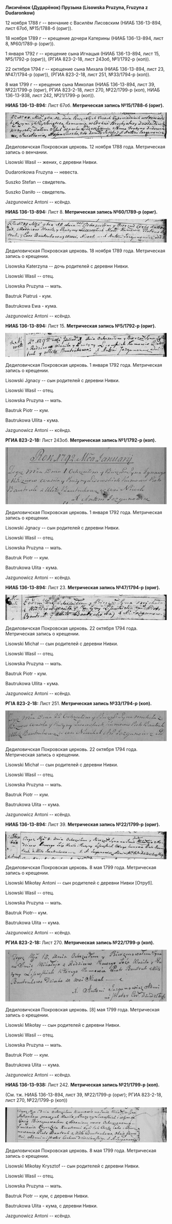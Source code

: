**Лисичёнок (Дударёнок) Прузына (Lisowska Pruzyna, Fruzyna z
Dudaronkow)**

12 ноября 1788 г -- венчание с Василём Лисовским (НИАБ 136-13-894, лист
67об, №15/1788-б (ориг)).

18 ноября 1789 г -- крещение дочери Катерины (НИАБ 136-13-894, лист 8,
№60/1789-р (ориг)).

1 января 1792 г -- крещение сына Игнацыя (НИАБ 136-13-894, лист 15,
№5/1792-р (ориг)), (РГИА 823-2-18, лист 243об, №1/1792-р (коп)).

22 октября 1794 г -- крещение сына Михала (НИАБ 136-13-894, лист 23,
№47/1794-р (ориг)), (РГИА 823-2-18, лист 251, №33/1794-р (коп)).

8 мая 1799 г -- крещение сына Миколая (НИАБ 136-13-894, лист 39,
№22/1799-р (ориг), РГИА 823-2-18, лист 270, №22/1799-р (коп), НИАБ
136-13-938, лист 242, №21/1799-р (коп)).

**НИАБ 136-13-894:** Лист 67об. **Метрическая запись №15/1788-б
(ориг).**

![](./media/27c48d7991db38c4c6dbcac6bda8ad98549c2533.png)

Дедиловичская Покровская церковь. 12 ноября 1788 года. Метрическая
запись о венчании.

Lisowski Wasil -- жених, с деревни Нивки.

Dudaronkowa Fruzyna -- невеста.

Suszko Stefan -- свидетель.

Suszko Daniło -- свидетель.

Jazgunowicz Antoni -- ксёндз.

**НИАБ 136-13-894:** Лист 8. **Метрическая запись №60/1789-р (ориг).**

![](./media/e371604b7d9bd81e91c011057aa9b84ccb43c22a.png)

Дедиловичская Покровская церковь. 18 ноября 1789 года. Метрическая
запись о крещении.

Lisowska Katerzyna -- дочь родителей с деревни Нивки.

Lisowski Wasil -- отец.

Lisowska Pruzyna -- мать.

Bautruk Piatruś - кум.

Bautrukowa Ewa - кума.

Jazgunowicz Antoni -- ксёндз.

**НИАБ 136-13-894:** Лист 15. **Метрическая запись №5/1792-р (ориг).**

![](./media/b7b2a2e8966e5f63e9ceeb8ac9fc8c81d24b14a5.png)

Дедиловичская Покровская церковь. 1 января 1792 года. Метрическая запись
о крещении.

Lisowski Jgnacy -- сын родителей с деревни Нивки.

Lisowski Wasil -- отец.

Lisowska Pruzyna -- мать.

Bautruk Piotr -- кум.

Bautrukowa Ullita - кума.

Jazgunowicz Antoni -- ксёндз.

**РГИА 823-2-18:** Лист 243об. **Метрическая запись №1/1792-р (коп).**

![](./media/ee05c44c6cad5f0f322d67433cd0e9c96e14686a.png)

Дедиловичская Покровская церковь. 1 января 1792 года. Метрическая запись
о крещении.

Lisowski Jgnacy -- сын родителей с деревни Нивки.

Lisowski Wasil -- отец.

Lisowska Pruzyna -- мать.

Bautruk Piotr -- кум.

Bautrukowa Ulita - кума.

Jazgunowicz Antoni -- ксёндз.

**НИАБ 136-13-894:** Лист 23. **Метрическая запись №47/1794-р (ориг).**

![](./media/42cca8c29887d43ec5c05c9836f0655273a6ab80.png)

Дедиловичская Покровская церковь. 22 октября 1794 года. Метрическая
запись о крещении.

Lisowski Michał -- сын родителей с деревни Нивки.

Lisowski Wasil -- отец.

Lisowska Pruzyna -- мать.

Bautruk Piotr - кум.

Bautrukowa Ullita - кума.

Jazgunowicz Antoni -- ксёндз.

**РГІА 823-2-18:** Лист 251. **Метрическая запись №33/1794-р (коп).**

![](./media/10253ec4926599a1a001e6bf8e8dc9066ef5e513.png)

Дедиловичская Покровская церковь. 22 октября 1794 года. Метрическая
запись о крещении.

Lisowski Michał -- сын родителей с деревни Нивки.

Lisowski Wasil -- отец.

Lisowska Pruzyna -- мать.

Bautruk Piotr -- кум.

Bautrukowa Ulita -- кума.

Jazgunowicz Antoni -- ксёндз.

**НИАБ 136-13-894:** Лист 39. **Метрическая запись №22/1799-р (ориг).**

![](./media/ccd92b75a71be4e7290c34ed48ffe17ef9398794.png)

Дедиловичская Покровская церковь. 8 мая 1799 года. Метрическая запись о
крещении.

Lisowski Mikołay Antoni -- сын родителей с деревни Нивки \[Отруб\].

Lisowski Wasil -- отец.

Lisowska Pruzyna -- мать.

Bautruk Piotr-- кум.

Bautrukowa Ulita -- кума.

Jazgunowicz Antoni -- ксёндз.

**РГИА 823-2-18:** Лист 270. **Метрическая запись №22/1799-р (коп).**

![](./media/cd696fa02425e2589efb6e7ced97e970ef83a74f.png)

Дедиловичская Покровская церковь. \[8\] мая 1799 года. Метрическая
запись о крещении.

Lisowski Mikołay -- сын родителей с деревни Нивки.

Lisowski Wasil -- отец.

Lisowska Pruzyna -- мать.

Bautruk Piotr -- кум.

Bautrukowa Ulita -- кума.

Jazgunowicz Antoni -- ксёндз.

**НИАБ 136-13-938:** Лист 242. **Метрическая запись №21/1799-р (коп).**

(См. тж. НИАБ 136-13-894, лист 39, №22/1799-р (ориг); РГИА 823-2-18,
лист 270, №22/1799-р (коп))

![](./media/60605b933f939f30ef6ce0559cd69aa4b051ff77.png)

Дедиловичская Покровская церковь. 8 мая 1799 года. Метрическая запись о
крещении.

Lisowski Mikołay Krysztof -- сын родителей с деревни Нивки.

Lisowski Wasil -- отец.

Lisowska Pruzyna -- мать.

Bautruk Piotr -- кум, с деревни Нивки.

Bautrukowa Ulita - кума, с деревни Нивки.

Jazgunowicz Antoni -- ксёндз.
